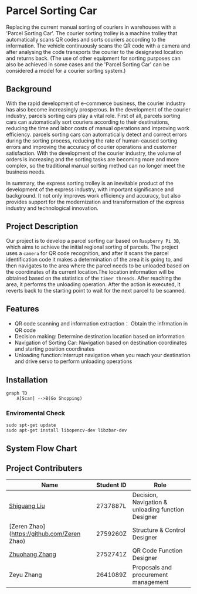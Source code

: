 # Parcel Sorting Car

Replacing the current manual sorting of couriers in warehouses with a 'Parcel Sorting Car'. The courier sorting trolley is a machine trolley that automatically scans QR codes and sorts couriers according to the information. The vehicle continuously scans the QR code with a camera and after analysing the code transports the courier to the designated location and returns back. (The use of other equipment for sorting purposes can also be achieved in some cases and the 'Parcel Sorting Car' can be considered a model for a courier sorting system.)

## Background

With the rapid development of e-commerce business, the courier industry has also become increasingly prosperous. In the development of the courier industry, parcels sorting cars play a vital role. First of all, parcels sorting cars can automatically sort couriers according to their destinations, reducing the time and labor costs of manual operations and improving work efficiency. parcels sorting cars can automatically detect and correct errors during the sorting process, reducing the rate of human-caused sorting errors and improving the accuracy of courier operations and customer satisfaction. With the development of the courier industry, the volume of orders is increasing and the sorting tasks are becoming more and more complex, so the traditional manual sorting method can no longer meet the business needs.

  In summary, the express sorting trolley is an inevitable product of the development of the express industry, with important significance and background. It not only improves work efficiency and accuracy, but also provides support for the modernization and transformation of the express industry and technological innovation.


## Project Description

Our project is to develop a parcel sorting car based on `Raspberry Pi 3B`, which aims to achieve the initial regional sorting of parcels. The project uses a `camera` for QR code recognition, and after it scans the parcel identification code it makes a determination of the area it is going to, and then navigates to the area where the parcel needs to be unloaded based on the coordinates of its current location.The location information will be obtained based on the statistics of the `timer threads`. After reaching the area, it performs the unloading operation. After the action is executed, it reverts back to the starting point to wait for the next parcel to be scanned.

## Features

- QR code scanning and information extraction： Obtain the infrmation in QR code
- Decision making: Determine destination location based on information
- Navigation of Sorting Car: Navigation based on destination coordinates and starting position coordinates
- Unloading function:Interrupt navigation when you reach your destination and drive servo to perform unloading operations

## Installation

```
graph TD
    A[Scan] -->B(Go Shopping)

```

### Enviromental Check
```
sudo spt-get update
sudo apt-get install libopencv-dev libzbar-dev
```
## System Flow Chart

## Project Contributers
<div align="center">

| Name | Student ID | Role |
| -------------- | ---------| -----------|
| [Shiguang Liu](https://github.com/Shiguang2737887?tab=overview&from=2023-01-01&to=2023-01-31")| 2737887L |Decision, Navigation & unloading function Designer | 
| [Zeren Zhao](https://github.com/Zeren Zhao)     | 2759260Z |Structure & Control Designer                       |
| [Zhuohang Zhang](https://github.com/ZhuohangZhang")| 2752741Z |QR Code Function Designer                          |
| Zeyu Zhang     | 2641089Z |Proposals and procurement management               |

</div>
